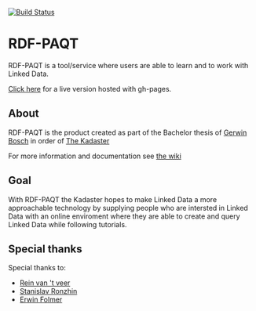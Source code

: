 [![Build Status](https://travis-ci.org/GerwinBosch/LinkDaLe.svg?branch=master)](https://travis-ci.org/GerwinBosch/LinkDaLe)
# RDF-PAQT

RDF-PAQT is a tool/service where users are able to learn and to work with Linked Data. 

[Click here](linkdale.org) for a live version hosted with gh-pages.

## About

RDF-PAQT is the product created as part of the Bachelor thesis of [Gerwin Bosch](https://github.com/GerwinBosch) in order of [The Kadaster](https://www.kadaster.com/)
 
For more information and documentation see [the wiki](https://github.com/GerwinBosch/rdf-paqt/wiki)

## Goal

With RDF-PAQT the Kadaster hopes to make Linked Data a more approachable technology by supplying people who are intersted in Linked Data with an online enviroment where they are able to create and query Linked Data while following tutorials. 


## Special thanks

Special thanks to:
- [Rein van 't veer](https://www.linkedin.com/in/rein-van-t-veer-86a4264a/)
- [Stanislav Ronzhin](https://www.linkedin.com/in/stanislavronzhin/)
- [Erwin Folmer](https://www.linkedin.com/in/erwinfolmer/)
